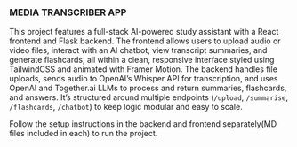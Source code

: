 ### MEDIA TRANSCRIBER APP

This project features a full-stack AI-powered study assistant with a React frontend and Flask backend. The frontend allows users to upload audio or video files, interact with an AI chatbot, view transcript summaries, and generate flashcards, all within a clean, responsive interface styled using TailwindCSS and animated with Framer Motion. The backend handles file uploads, sends audio to OpenAI’s Whisper API for transcription, and uses OpenAI and Together.ai LLMs to process and return summaries, flashcards, and answers. It’s structured around multiple endpoints (`/upload`, `/summarise`, `/flashcards`, `/chatbot`) to keep logic modular and easy to scale.

Follow the setup instructions in the backend and frontend separately(MD files included in each) to run the project.
